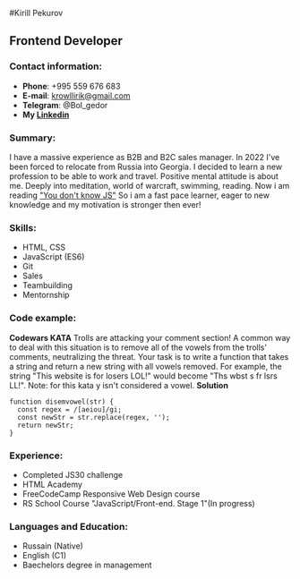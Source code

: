 #Kirill Pekurov

## Frontend Developer

### Contact information:
- **Phone**: +995 559 676 683
- **E-mail**: krowllirik@gmail.com
- **Telegram**: @Bol_gedor
- **My [Linkedin](https://www.linkedin.com/in/kirill-pekurov-190526241/)**

### Summary: 
I have a massive experience as B2B and B2C sales manager. 
In 2022 I've been forced to relocate from Russia into Georgia.
I decided to learn a new profession to be able to work and travel.
Positive mental attitude is about me. Deeply into meditation, world of warcraft, swimming, reading.
Now i am reading ["You don't know JS"](https://github.com/getify/You-Dont-Know-JS)
So i am a fast pace learner, eager to new knowledge and my motivation is stronger then ever! 

### Skills: 
- HTML, CSS
- JavaScript (ES6)
- Git 
- Sales
- Teambuilding 
- Mentornship 

### Code example: 
**Codewars KATA**
Trolls are attacking your comment section!
A common way to deal with this situation is to remove all of the vowels from the trolls' comments, neutralizing the threat.
Your task is to write a function that takes a string and return a new string with all vowels removed.
For example, the string "This website is for losers LOL!" would become "Ths wbst s fr lsrs LL!".
Note: for this kata y isn't considered a vowel.
**Solution**
```
function disemvowel(str) {
  const regex = /[aeiou]/gi;
  const newStr = str.replace(regex, '');
  return newStr;
}
```

### Experience: 
- Completed JS30 challenge 
- HTML Academy 
- FreeCodeCamp Responsive Web Design course 
- RS School Course "JavaScript/Front-end. Stage 1"(In progress)

### Languages and Education: 
- Russain (Native)
- English (C1)
- Baechelors degree in management
